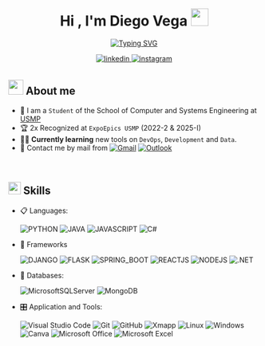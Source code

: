 
<h1 align="center"><b>Hi , I'm Diego Vega </b><img src="https://media.giphy.com/media/hvRJCLFzcasrR4ia7z/giphy.gif" width="35"></h1>
<!--  -->
<p align="center">
<a href="https://git.io/typing-svg"><img src="https://readme-typing-svg.herokuapp.com?font=Fira+Code&weight=500&pause=1000&color=F78D48&background=FF2D8900&center=true&width=435&lines=Estudiante+de+Ing.+Sistemas;Aprendiendo+Desarrollo+y+DevOps;Explorando+el+Mundo+de+los+Datos;Descubriendo+Nuevas+Herramientas" alt="Typing SVG" /></a>
</p>

<p align="center">
<a href="https://www.linkedin.com/in/diego-vega-cajas/" target="_blank">
<img src="https://img.shields.io/badge/LinkedIn-0077B5?style=for-the-badge&logo=linkedin&logoColor=white" alt="linkedin" style="margin-bottom: 5px;" />
</a>
<a href="https://www.instagram.com/vc_diego2/" target="_blank">
<img src="https://img.shields.io/badge/Instagram-E4405F?style=for-the-badge&logo=instagram&logoColor=white" alt="instagram" style="margin-bottom: 5px;" />
</a>
</p>

<!--About Me-->

## <img src="https://github.com/7oSkaaa/7oSkaaa/blob/main/Images/about_me.gif?raw=true" width="30px"><b> About me</b>

<!--Description-->

- :school: I am a `Student` of the School of Computer and Systems Engineering at [USMP](https://fia.usmp.edu.pe/inicio/)
- :trophy: 2x Recognized at `ExpoEpics USMP` (2022-2 & 2025-I)
- :technologist: **Currently learning** new tools on `DevOps`, `Development` and `Data`.
- :email: Contact me by mail from
  <a href="mailto:dvegacajas2@gmail.com"><img src="https://img.shields.io/badge/Gmail-D14836?style=for-the-badge&logo=gmail&logoColor=white" alt="Gmail"></a>  <a href="mailto:diego_vega2@usmp.pe"><img src="https://img.shields.io/badge/Microsoft_Outlook-0078D4?style=for-the-badge&logo=microsoft-outlook&logoColor=white" alt="Outlook"></a>

<br>

<!--Tittle Skills-->

## <img src="https://media2.giphy.com/media/QssGEmpkyEOhBCb7e1/giphy.gif?cid=ecf05e47a0n3gi1bfqntqmob8g9aid1oyj2wr3ds3mg700bl&rid=giphy.gif" width ="25"><b> Skills</b>

<!--My Skills-->

- 📋 Languages: 
    
    ![PYTHON](https://img.shields.io/badge/Python-3776AB?style=for-the-badge&logo=python&logoColor=white)
    ![JAVA](https://img.shields.io/badge/Java-ED8B00?style=for-the-badge&logo=openjdk&logoColor=white)
    ![JAVASCRIPT](https://img.shields.io/badge/JavaScript-F7DF1E?style=for-the-badge&logo=javascript&logoColor=black)
    ![C#](https://img.shields.io/badge/C%23-239120?style=for-the-badge&logo=c-sharp&logoColor=white)
   
- 🎨 Frameworks

   ![DJANGO](https://img.shields.io/badge/Django-092E20?style=for-the-badge&logo=django&logoColor=white)
   ![FLASK](https://img.shields.io/badge/Flask-000000?style=for-the-badge&logo=flask&logoColor=white)
   ![SPRING_BOOT](https://img.shields.io/badge/Spring-6DB33F?style=for-the-badge&logo=spring&logoColor=white)
   ![REACTJS](https://img.shields.io/badge/react%20-%2320232a.svg?&style=for-the-badge&logo=react&logoColor=%2361DAFB)
   ![NODEJS](https://img.shields.io/badge/Node.js-43853D?style=for-the-badge&logo=node.js&logoColor=white)
   ![.NET](https://img.shields.io/badge/.NET-5C2D91?style=for-the-badge&logo=.net&logoColor=white)

- 💾 Databases:

    ![MicrosoftSQLServer](https://img.shields.io/badge/Microsoft%20SQL%20Sever-CC2927?style=for-the-badge&logo=microsoft%20sql%20server&logoColor=white) 
    ![MongoDB](https://img.shields.io/badge/MongoDB-%234ea94b.svg?&style=for-the-badge&logo=mongodb&logoColor=white) 
    
- 🎛️ Application and Tools:

    ![Visual Studio Code](https://img.shields.io/badge/Visual%20Studio%20Code-0078d7.svg?style=for-the-badge&logo=visual-studio-code&logoColor=white)
    ![Git](https://img.shields.io/badge/git-%23F05033.svg?style=for-the-badge&logo=git&logoColor=white)
    ![GitHub](https://img.shields.io/badge/github-%23121011.svg?style=for-the-badge&logo=github&logoColor=white)
    ![Xmapp](https://img.shields.io/badge/Xampp-F37623?style=for-the-badge&logo=xampp&logoColor=white)
    ![Linux](https://img.shields.io/badge/Linux-FCC624?style=for-the-badge&logo=linux&logoColor=black)
    ![Windows](https://img.shields.io/badge/Windows-0078D6?style=for-the-badge&logo=windows&logoColor=white)
    ![Canva](https://img.shields.io/badge/Canva-%2300C4CC.svg?style=for-the-badge&logo=Canva&logoColor=white) 
    ![Microsoft Office](https://img.shields.io/badge/Microsoft_Office-D83B01?style=for-the-badge&logo=microsoft-office&logoColor=white)
    ![Microsoft Excel](https://img.shields.io/badge/Microsoft_Excel-217346?style=for-the-badge&logo=microsoft-excel&logoColor=white)
